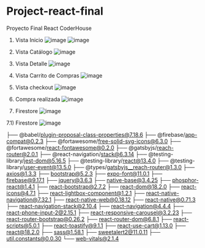 # Project-react-final
Proyecto Final React CoderHouse 

1) Vista Inicio
![image](https://user-images.githubusercontent.com/61435709/225147360-8bcb579b-11db-415f-af6a-016c4698b407.png)
![image](https://user-images.githubusercontent.com/61435709/225147476-0bbad67b-268d-4a70-bfa1-34fc0a16c581.png)

2) Vista Catálogo
![image](https://user-images.githubusercontent.com/61435709/225147823-9f4c67d8-c827-43e7-9df4-46cc6c638da0.png)

3) Vista Detalle
![image](https://user-images.githubusercontent.com/61435709/225147974-36919d9e-b589-4931-a986-053971330d36.png)

4) Vista Carrito de Compras
![image](https://user-images.githubusercontent.com/61435709/225148640-81eda4d4-0f3b-48bf-b486-1eec2dfc02a5.png)

5) Vista checkout
![image](https://user-images.githubusercontent.com/61435709/225148715-2430bb3f-e2e9-4535-a421-a4e70e6d1823.png)

6) Compra realizada 
![image](https://user-images.githubusercontent.com/61435709/225148912-04e6245f-8957-4df9-9eac-8119da31ea5b.png)

7) Firestore
![image](https://user-images.githubusercontent.com/61435709/225149113-c2f6f56b-de12-4f99-9b6a-9aa82bc987a4.png)

7.1) Firestore 
![image](https://user-images.githubusercontent.com/61435709/225149215-2849fd23-a451-4210-9177-ab1d9e220d89.png)







├── @babel/plugin-proposal-class-properties@7.18.6
├── @firebase/app-compat@0.2.3
├── @fortawesome/free-solid-svg-icons@6.3.0
├── @fortawesome/react-fontawesome@0.2.0
├── @gatsbyjs/reach-router@2.0.1
├── @react-navigation/stack@6.3.14
├── @testing-library/jest-dom@5.16.5
├── @testing-library/react@13.4.0
├── @testing-library/user-event@13.5.0
├── @types/gatsbyjs__reach-router@1.3.0
├── axios@1.3.3
├── bootstrap@5.2.3
├── expo-font@11.0.1
├── firebase@9.17.1
├── jquery@3.6.3
├── native-base@3.4.25
├── phosphor-react@1.4.1
├── react-bootstrap@2.7.2
├── react-dom@18.2.0
├── react-icons@4.7.1
├── react-lightbox-component@1.2.1
├── react-native-navigation@7.32.1
├── react-native-web@0.18.12
├── react-native@0.71.3
├── react-navigation-stack@2.10.4
├── react-navigation@4.4.4
├── react-phone-input-2@2.15.1
├── react-responsive-carousel@3.2.23
├── react-router-bootstrap@0.26.2
├── react-router-dom@6.8.1
├── react-scripts@5.0.1
├── react-toastify@9.1.1
├── react-use-cart@1.13.0
├── react@18.2.0
├── sass@1.58.1
├── sweetalert2@11.0.11
├── util.constants@0.0.30
└── web-vitals@2.1.4
